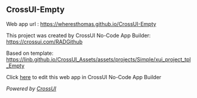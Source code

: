 ## CrossUI-Empty
Web app url : https://wheresthomas.github.io/CrossUI-Empty

This project was created by CrossUI No-Code App Builder: https://crossui.com/RADGithub

Based on template: https://linb.github.io/CrossUI_Assets/assets/projects/Simple/xui_project_tpl_Empty

Click [here](https://crossui.com/RADGithub/#!from=github&owner=wheresthomas&repo=CrossUI-Empty) to edit this web app in CrossUI No-Code App Builder

<i>Powered by [CrossUI](https://crossui.com)</i>
